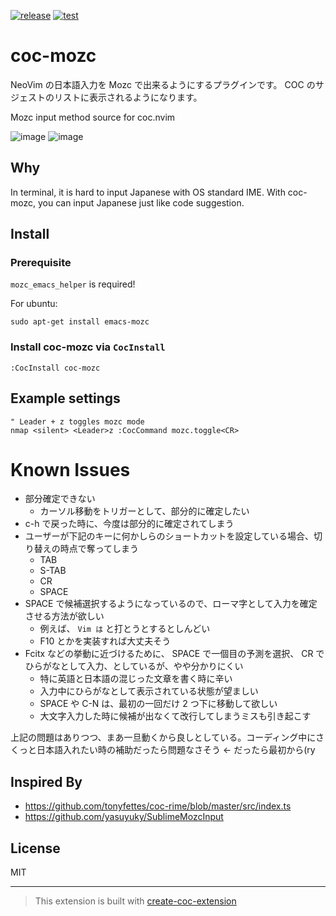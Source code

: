[![release](https://github.com/acro5piano/coc-mozc/actions/workflows/release.yml/badge.svg)](https://github.com/acro5piano/coc-mozc/actions/workflows/release.yml)
[![test](https://github.com/acro5piano/coc-mozc/actions/workflows/test.yml/badge.svg)](https://github.com/acro5piano/coc-mozc/actions/workflows/test.yml)

# coc-mozc

NeoVim の日本語入力を Mozc で出来るようにするプラグインです。 COC のサジェストのリストに表示されるようになります。

Mozc input method source for coc.nvim

![image](https://user-images.githubusercontent.com/10719495/146517271-344c36dd-cf84-4707-abad-797bb859eebf.png)
![image](https://user-images.githubusercontent.com/10719495/146516289-1a794449-fd61-4e68-8a60-5c70eb12980d.png)

## Why

In terminal, it is hard to input Japanese with OS standard IME. With coc-mozc, you can input Japanese just like code suggestion.

## Install

### Prerequisite

`mozc_emacs_helper` is required!

For ubuntu:

```
sudo apt-get install emacs-mozc
```

### Install coc-mozc via `CocInstall`

```
:CocInstall coc-mozc
```

## Example settings

```vim
" Leader + z toggles mozc mode
nmap <silent> <Leader>z :CocCommand mozc.toggle<CR>
```

# Known Issues

- 部分確定できない
  - カーソル移動をトリガーとして、部分的に確定したい
- c-h で戻った時に、今度は部分的に確定されてしまう
- ユーザーが下記のキーに何かしらのショートカットを設定している場合、切り替えの時点で奪ってしまう
  - TAB
  - S-TAB
  - CR
  - SPACE
- SPACE で候補選択するようになっているので、ローマ字として入力を確定させる方法が欲しい
  - 例えば、 `Vim は` と打とうとするとしんどい
  - F10 とかを実装すれば大丈夫そう
- Fcitx などの挙動に近づけるために、 SPACE で一個目の予測を選択、 CR でひらがなとして入力、としているが、やや分かりにくい
  - 特に英語と日本語の混じった文章を書く時に辛い
  - 入力中にひらがなとして表示されている状態が望ましい
  - SPACE や C-N は、最初の一回だけ 2 つ下に移動して欲しい
  - 大文字入力した時に候補が出なくて改行してしまうミスも引き起こす

上記の問題はありつつ、まあ一旦動くから良しとしている。コーディング中にさくっと日本語入れたい時の補助だったら問題なさそう ← だったら最初から(ry

## Inspired By

- https://github.com/tonyfettes/coc-rime/blob/master/src/index.ts
- https://github.com/yasuyuky/SublimeMozcInput

## License

MIT

---

> This extension is built with [create-coc-extension](https://github.com/fannheyward/create-coc-extension)
